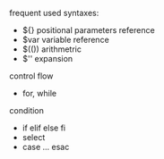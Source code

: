 frequent used syntaxes:
* ${} positional parameters reference
* $var variable reference
* $(()) arithmetric
* $'' expansion

control flow
* for, while

condition
* if elif else fi
* select
* case ... esac

